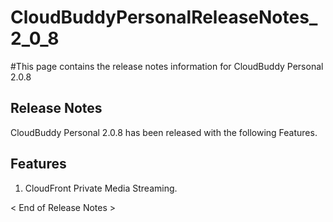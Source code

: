 # CloudBuddyPersonalReleaseNotes\_2\_0\_8 #

#This page contains the release notes information for CloudBuddy Personal 2.0.8


## Release Notes ##
CloudBuddy Personal 2.0.8 has been released with the following Features.

## Features ##

1. CloudFront Private Media Streaming.

< End of Release Notes >